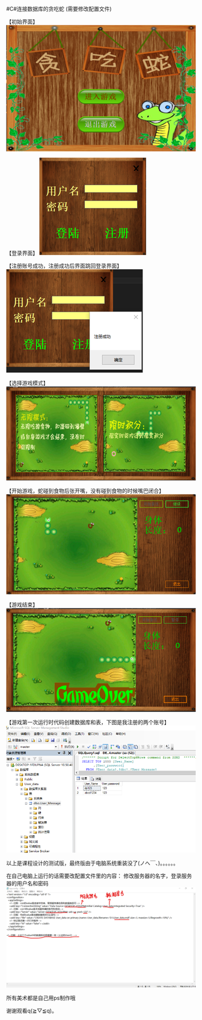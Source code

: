 #C#连接数据库的贪吃蛇
(需要修改配置文件)

【初始界面】
![image](https://github.com/dy162052101/Snake/blob/master/image/snak.png)

【登录界面】
![image](https://github.com/dy162052101/Snake/blob/master/image/snak1.png)

【注册账号成功，注册成功后界面跳回登录界面】
![image](https://github.com/dy162052101/Snake/blob/master/image/snake3.png)

【选择游戏模式】
![image](https://github.com/dy162052101/Snake/blob/master/image/model.png)

【开始游戏，蛇碰到食物后张开嘴，没有碰到食物的时候嘴巴闭合】
![image](https://github.com/dy162052101/Snake/blob/master/image/eat.png)

【游戏结束】
![image](https://github.com/dy162052101/Snake/blob/master/image/gameover.png)

【游戏第一次运行时代码创建数据库和表，下图是我注册的两个账号】
![image](https://github.com/dy162052101/Snake/blob/master/image/sql.png)


以上是课程设计的测试版，最终版由于电脑系统重装没了(ノへ￣、)。。。。。。

在自己电脑上运行的话需要改配置文件里的内容：
修改服务器的名字，登录服务器的用户名和密码
![image](https://github.com/dy162052101/Snake/blob/master/image/app.png)

所有美术都是自己用ps制作哦

谢谢观看q(≧▽≦q)。
